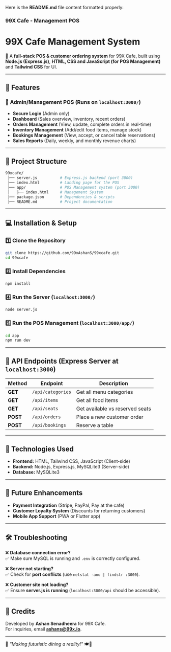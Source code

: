 Here is the **README.md** file content formatted properly:

### **99X Cafe - Management POS**

# **99X Cafe Management System**  
🚀 A **full-stack** **POS & customer ordering system** for 99X Cafe, built using **Node.js (Express.js)**, **HTML, CSS and JavaScript (for POS Management)** and **Tailwind CSS** for UI.

---

## **📌 Features**

### 🔹 **Admin/Management POS** (Runs on `localhost:3000/`)
- **Secure Login** (Admin only)
- **Dashboard** (Sales overview, inventory, recent orders)
- **Orders Management** (View, update, complete orders in real-time)
- **Inventory Management** (Add/edit food items, manage stock)
- **Bookings Management** (View, accept, or cancel table reservations)
- **Sales Reports** (Daily, weekly, and monthly revenue charts)

---

## **📂 Project Structure**
```bash
99xcafe/
 ├── server.js          # Express.js backend (port 3000)
 ├── index.html         # Landing page for the POS
 ├── app/               # POS Management system (port 3000)
 │   ├── index.html     # Management System
 ├── package.json       # Dependencies & scripts
 ├── README.md          # Project documentation
```

---

## **💻 Installation & Setup**

### 1️⃣ **Clone the Repository**
```bash
git clone https://github.com/99xAshanS/99xcafe.git
cd 99xcafe
```

### 2️⃣ **Install Dependencies**
```bash
npm install
```

### 4️⃣ **Run the Server (`localhost:3000/`)**
```bash
node server.js
```

### 5️⃣ **Run the POS Management (`localhost:3000/app/`)**
```bash
cd app
npm run dev
```

---
## **📡 API Endpoints (Express Server at `localhost:3000`)**
| Method | Endpoint | Description |
|--------|---------|------------|
| **GET** | `/api/categories` | Get all menu categories |
| **GET** | `/api/items` | Get all food items |
| **GET** | `/api/seats` | Get available vs reserved seats |
| **POST** | `/api/orders` | Place a new customer order |
| **POST** | `/api/bookings` | Reserve a table |

---

## **🔗 Technologies Used**
- **Frontend:** HTML, Tailwind CSS, JavaScript (Client-side)
- **Backend:** Node.js, Express.js, MySQLite3 (Server-side)
- **Database:** MySQLite3

---

## **🚀 Future Enhancements**
- **Payment Integration** (Stripe, PayPal, Pay at the cafe)
- **Customer Loyalty System** (Discounts for returning customers)
- **Mobile App Support** (PWA or Flutter app)

---

## **🛠 Troubleshooting**
❌ **Database connection error?**  
✅ Make sure MySQL is running and `.env` is correctly configured.

❌ **Server not starting?**  
✅ Check for **port conflicts** (use `netstat -ano | findstr :3000`).

❌ **Customer site not loading?**  
✅ Ensure **server.js is running** (`localhost:3000/api` should be accessible).

---

## **📢 Credits**
Developed by **Ashan Senadheera** for 99X Cafe.  
For inquiries, email **ashans@99x.io**.

---

🔹 *"Making futuristic dining a reality!"* 🍽🚀
```